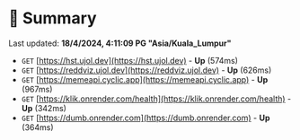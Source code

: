 # 📖 Summary
Last updated: **18/4/2024, 4:11:09 PG "Asia/Kuala_Lumpur"**

- `GET` [https://hst.ujol.dev](https://hst.ujol.dev) - **Up** (574ms)
- `GET` [https://reddviz.ujol.dev](https://reddviz.ujol.dev) - **Up** (626ms)
- `GET` [https://memeapi.cyclic.app](https://memeapi.cyclic.app) - **Up** (967ms)
- `GET` [https://klik.onrender.com/health](https://klik.onrender.com/health) - **Up** (342ms)
- `GET` [https://dumb.onrender.com](https://dumb.onrender.com) - **Up** (364ms)
